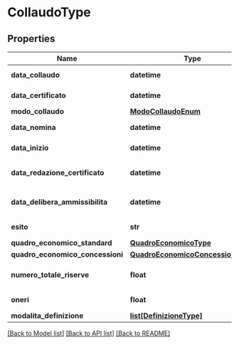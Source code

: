 # CollaudoType

## Properties
Name | Type | Description | Notes
------------ | ------------- | ------------- | -------------
**data_collaudo** | **datetime** | Data del collaudo statico (ove ricorra) | [optional] 
**data_certificato** | **datetime** | Data del certificato di regolare esecuzione | [optional] 
**modo_collaudo** | [**ModoCollaudoEnum**](ModoCollaudoEnum.md) |  | [optional] 
**data_nomina** | **datetime** | Data nomina collaudatore/Commissione | [optional] 
**data_inizio** | **datetime** | Data inizio operazioni di collaudo | [optional] 
**data_redazione_certificato** | **datetime** | Data redazione certificato di collaudo/ verifica di conformità | [optional] 
**data_delibera_ammissibilita** | **datetime** | Data delibera di ammissibilità del collaudo (ove prevista) | [optional] 
**esito** | **str** | Esito del collaudo/ verifica di conformità | 
**quadro_economico_standard** | [**QuadroEconomicoType**](QuadroEconomicoType.md) |  | [optional] 
**quadro_economico_concessioni** | [**QuadroEconomicoConcessioniType**](QuadroEconomicoConcessioniType.md) |  | [optional] 
**numero_totale_riserve** | **float** | Numero totale riserve definite con accordo bonario | [optional] 
**oneri** | **float** | Oneri complessivi derivanti | [optional] 
**modalita_definizione** | [**list[DefinizioneType]**](DefinizioneType.md) |  | [optional] 

[[Back to Model list]](../README.md#documentation-for-models) [[Back to API list]](../README.md#documentation-for-api-endpoints) [[Back to README]](../README.md)

